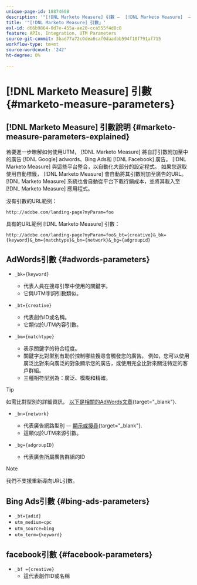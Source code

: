 ```yaml
---
unique-page-id: 18874608
description: '"[!DNL Marketo Measure] 引數 —  [!DNL Marketo Measure]  — 產品檔案」'
title: '"[!DNL Marketo Measure] 引數」'
exl-id: d66b9864-0d7e-455a-ae20-cca555f4d8c8
feature: APIs, Integration, UTM Parameters
source-git-commit: 3bad77a72c0dea6caf0daadbb594f10f791af715
workflow-type: tm+mt
source-wordcount: '242'
ht-degree: 0%

---
```


# [!DNL Marketo Measure] 引數 {#marketo-measure-parameters}

## [!DNL Marketo Measure] 引數說明 {#marketo-measure-parameters-explained}

若要進一步瞭解如何使用UTM， [!DNL Marketo Measure] 將自訂引數附加至中的廣告 [!DNL Google] adwords、Bing Ads和 [!DNL Facebook] 廣告。 [!DNL Marketo Measure] 與這些平台整合，以自動化大部分的設定程式。 如果您選取使用自動標籤， [!DNL Marketo Measure] 會自動將其引數附加至廣告的URL。 [!DNL Marketo Measure] 系統也會自動從平台下載行銷成本，並將其載入至 [!DNL Marketo Measure] 應用程式。

沒有引數的URL範例：

`http://adobe.com/landing-page?myParam=foo`

具有的URL範例 [!DNL Marketo Measure] 引數：

`http://adobe.com/landing-page?myParam=foo&_bt={creative}&_bk={keyword}&_bm={matchtype}&_bn={network}&_bg={adgroupid}`

## AdWords引數 {#adwords-parameters}

* `_bk={keyword}`
   * 代表人員在搜尋引擎中使用的關鍵字。
   * 它與UTM字詞引數類似。

* `_bt={creative}`
   * 代表創作ID或名稱。
   * 它類似於UTM內容引數。

* `_bm={matchtype}`
   * 表示關鍵字的符合程度。
   * 關鍵字比對型別有助於控制哪些搜尋會觸發您的廣告。 例如，您可以使用廣泛比對來向廣泛的對象顯示您的廣告，或使用完全比對來關注特定的客戶群組。
   * 三種相符型別為：廣泛、模糊和精確。

>[!TIP]
>
>如需比對型別的詳細資訊， [以下是相關的AdWords文章](https://support.google.com/adwords/answer/2497836?hl=en){target="_blank"}.

* `_bn={network}`
   * 代表廣告網路型別 —  [顯示或搜尋](https://support.google.com/adwords/answer/1752334?hl=en){target="_blank"}.
   * 這類似於UTM來源引數。

* `_bg={adgroupID}`
   * 代表廣告所屬廣告群組的ID

>[!NOTE]
>
>我們不支援重新導向URL引數。

## Bing Ads引數 {#bing-ads-parameters}

* `_bt={adid}`
* `utm_medium=cpc`
* `utm_source=bing`
* `utm_term={keyword}`

## facebook引數 {#facebook-parameters}

* `_bf ={creative}`
   * 這代表創作ID或名稱
